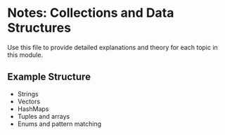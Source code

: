 # Notes: Collections and Data Structures

Use this file to provide detailed explanations and theory for each topic in this module.

## Example Structure
- Strings
- Vectors
- HashMaps
- Tuples and arrays
- Enums and pattern matching